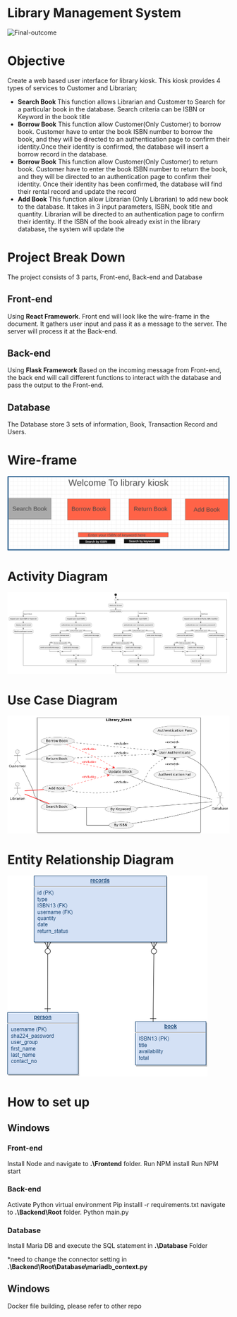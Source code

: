 # Library Management System
![Final-outcome](..\Pictures\Final-outcome.png)
# Objective
Create a web based user interface for library kiosk. This kiosk provides 4 types of services to Customer and Librarian;
- **Search Book** This function allows Librarian and Customer to Search for a particular book in the database. Search criteria can be ISBN or Keyword in the book title
- **Borrow Book** This function allow Customer(Only Customer) to borrow book. Customer have to enter the book ISBN number to borrow the book, and they will be directed to an authentication page to confirm their identity.Once their identity is confirmed, the database will insert a borrow record in the database.
- **Borrow Book** This function allow Customer(Only Customer) to return book. Customer have to enter the book ISBN number to return the book, and they will be directed to an authentication page to confirm their identity. Once their identity has been confirmed, the database will find their rental record and update the record
- **Add Book** This function allow Librarian (Only Librarian) to add new book to the database. It takes in 3 input parameters, ISBN, book title and quantity. Librarian will be directed to an authentication page to confirm their identity. If the ISBN of the book already exist in the library database, the system will update the 
# Project Break Down
The project consists of 3 parts, Front-end, Back-end and Database
## **Front-end**
Using **React Framework**. Front end will look like the wire-frame in the document. It gathers user input and pass it as a message to the server. The server will process it at the Back-end.

## **Back-end**
Using **Flask Framework** Based on the incoming message from Front-end, the back end will call different functions to interact with the database and pass the output to the Front-end.

## **Database**
The Database store 3 sets of information, Book, Transaction Record and Users.


# Wire-frame
![Wire-frame](.\Pictures\wireframe.png)

# Activity Diagram
![Activity Diagram](.\Pictures\activity-diagram.png)

# Use Case Diagram
![Use Case Diagram](.\Pictures\use-case.png)

# Entity Relationship Diagram
![Entity Relationship Diagram](https://github.com/csc940218/Library_Management_System/blob/main/Pictures/ER-Diagram.png)

# How to set up

## Windows

### **Front-end**
Install Node and navigate to **.\Frontend** folder.
Run NPM install
Run NPM start

### **Back-end**
Activate Python virtual environment
Pip installl -r requirements.txt
navigate to **.\Backend\Root** folder.
Python main.py


### **Database**
Install Maria DB and execute the SQL statement in **.\Database** Folder

*need to change the connector setting in 
**.\Backend\Root\Database\mariadb_context.py**

## Windows
Docker file building, please refer to other repo
